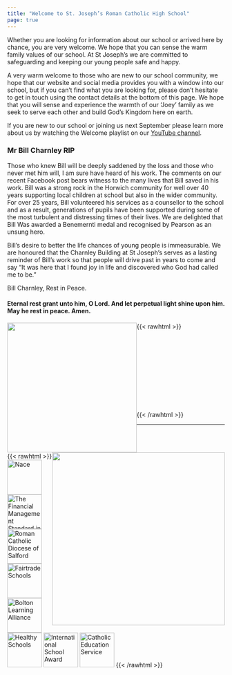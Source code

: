 ```yaml
---
title: "Welcome to St. Joseph’s Roman Catholic High School"
page: true
---
```

Whether you are looking for information about our school or arrived here by chance, you are very welcome. We hope that you can sense the warm family values of our school. At St Joseph’s we are committed to safeguarding and keeping our young people safe and happy.

A very warm welcome to those who are new to our school community, we hope that our website and social media provides you with a window into our school, but if you can’t find what you are looking for, please don’t hesitate to get in touch using the contact details at the bottom of this page. We hope that you will sense and experience the warmth of our ‘Joey’ family as we seek to serve each other and build God’s Kingdom here on earth.

If you are new to our school or joining us next September please learn more about us by watching the Welcome playlist on our [YouTube channel](https://youtube.com/playlist?list=PLX72CniOJaIT4mQw6siQHfiGr0Ru_ZfkZ).  

### Mr Bill Charnley RIP

Those who knew Bill will be deeply saddened by the loss and those who never met him will, I am sure have heard of his work.  The comments on our recent Facebook post bears witness to the many lives that Bill saved in his work.    Bill was a strong rock in the Horwich community for well over 40 years supporting local children at school but also in the wider community. For over 25 years, Bill volunteered his services as a counsellor to the school and as a result, generations of pupils have been supported during some of the most turbulent and distressing times of their lives. We are delighted that Bill Was awarded a Benemernti medal and recognised by Pearson as an unsung hero.

Bill’s desire to better the life chances of young people is immeasurable.  We are honoured that the Charnley Building at St Joseph’s serves as a lasting reminder of Bill’s work so that people will drive past in years to come and say “It was here that I found joy in life and discovered who God had called me to be.”

Bill Charnley, Rest in Peace.

#### Eternal rest grant unto him, O Lord. And let perpetual light shine upon him. May he rest in peace. Amen.

{{< rawhtml >}}
<img style="width: 300px; float: left;" src="https://joeys-rchs.pages.dev/assets/home/bill-charnley-award.jpg">
<br>
<br>
<img style="width: 400px; float: right;" src="https://stjosephsbolton.org.uk/wp-content/uploads/2022/05/284046334_5364204690313618_5505896528872640955_n-300x168.png">
<br>
<br>
<br>
<br>
<br>
<br>
<br>
<br>
<br>
<br>
{{< /rawhtml >}}

---

{{< rawhtml >}}
<img style="width: 80px;" src="assets/home/nace.png" title="Nace">
<img style="width: 80px;" src="assets/home/fmsis.png" title="The Financial Management Standard in Schools (FMSiS)">
<img style="width: 80px;" src="assets/home/diocese_of_salford.png" title="Roman Catholic Diocese of Salford">
<img style="width: 80px;" src="assets/home/fairtrade_school.png" title="Fairtrade Schools">
<img style="width: 80px;" src="assets/home/bolton_learning_alliance.png" title="Bolton Learning Alliance">
<img style="width: 80px;" src="assets/home/healthy_schools.png" title="Healthy Schools">
<img style="width: 80px;" src="assets/home/international_school_award.png" title="International School Award">
<img style="width: 80px;" src="assets/home/catholic_education_service.png" title="Catholic Education Service">
{{< /rawhtml >}}
